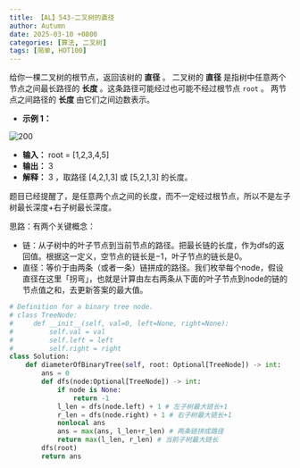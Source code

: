 ```yaml
---
title: 【AL】543-二叉树的直径
author: Autumn
date: 2025-03-10 +0800
categories: [算法, 二叉树]
tags: [简单, HOT100]
---
```

 

给你一棵二叉树的根节点，返回该树的 **直径** 。
二叉树的 **直径** 是指树中任意两个节点之间最长路径的 **长度** 。这条路径可能经过也可能不经过根节点 `root` 。
两节点之间路径的 **长度** 由它们之间边数表示。

- **示例 1：**

![200](https://assets.leetcode.com/uploads/2021/03/06/diamtree.jpg)

- **输入：** root = [1,2,3,4,5]
- **输出：** 3
- **解释：** 3 ，取路径 [4,2,1,3] 或 [5,2,1,3] 的长度。

题目已经提醒了，是任意两个点之间的长度，而不一定经过根节点，所以不是左子树最长深度+右子树最长深度。

思路：有两个关键概念：
- 链：从子树中的叶子节点到当前节点的路径。把最长链的长度，作为dfs的返回值。根据这一定义，空节点的链长是−1，叶子节点的链长是0。
- 直径：等价于由两条（或者一条）链拼成的路径。我们枚举每个node，假设直径在这里「拐弯」，也就是计算由左右两条从下面的叶子节点到node的链的节点值之和，去更新答案的最大值。


```python
# Definition for a binary tree node.
# class TreeNode:
#     def __init__(self, val=0, left=None, right=None):
#         self.val = val
#         self.left = left
#         self.right = right
class Solution:
    def diameterOfBinaryTree(self, root: Optional[TreeNode]) -> int:
        ans = 0
        def dfs(node:Optional[TreeNode]) -> int:
            if node is None:
                return -1
            l_len = dfs(node.left) + 1 # 左子树最大链长+1
            r_len = dfs(node.right) + 1 # 右子树最大链长+1
            nonlocal ans 
            ans = max(ans, l_len+r_len) # 两条链拼成路径
            return max(l_len, r_len) # 当前子树最大链长
        dfs(root)
        return ans 
```
